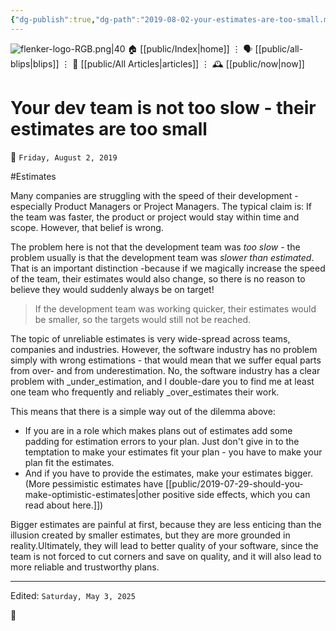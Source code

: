 ```yaml
---
{"dg-publish":true,"dg-path":"2019-08-02-your-estimates-are-too-small.md","dg-permalink":"2019/08/02/-your-estimates-are-too-small/","permalink":"/2019/08/02/-your-estimates-are-too-small/","title":"Your dev team is not too slow - their estimates are too small"}
---
```



<div class="transclusion internal-embed is-loaded"><div class="markdown-embed">




![flenker-logo-RGB.png|40](/img/user/attachments/flenker-logo-RGB.png)
🏠 [[public/Index\|home]]  ⋮ 🗣️ [[public/all-blips\|blips]] ⋮  📝 [[public/All Articles\|articles]]  ⋮ 🕰️ [[public/now\|now]]


</div></div>


# Your dev team is not too slow - their estimates are too small
<p><span>📆 <code>Friday, August 2, 2019</code></span></p>
#Estimates

Many companies are struggling with the speed of their development - especially Product Managers or Project Managers. The typical claim is: If the team was faster, the product or project would stay within time and scope. However, that belief is wrong.

The problem here is not that the development team was  _too slow_ - the problem usually is that the development team was _slower than estimated_. That is an important distinction -because if we magically increase the speed of the team, their estimates would also change, so there is no reason to believe they would suddenly always be on target!

> If the development team was working quicker, their estimates would be smaller, so the targets would still not be reached.

The topic of unreliable estimates is very wide-spread across teams, companies and industries. However, the software industry has no problem simply with wrong estimations - that would mean that we suffer equal parts from over- and from underestimation. No, the software industry has a clear problem with _under_estimation, and I double-dare you to find me at least one team who frequently and reliably _over_estimates their work.

This means that there is a simple way out of the dilemma above:  
- If you are in a role which makes plans out of estimates add some padding for estimation errors to your plan. Just don't give in to the temptation to make your estimates fit your plan - you have to make your plan fit the estimates.  
- And if you have to provide the estimates, make your estimates bigger. (More pessimistic estimates have [[public/2019-07-29-should-you-make-optimistic-estimates\|other positive side effects, which you can read about here.]])

Bigger estimates are painful at first, because they are less enticing than the illusion created by smaller estimates, but they are more grounded in reality.Ultimately, they will lead to better quality of your software, since the team is not forced to cut corners and save on quality, and it will also lead to more reliable and trustworthy plans.


- - -
<p><span>Edited: <code>Saturday, May 3, 2025</code></span></p>

👾
